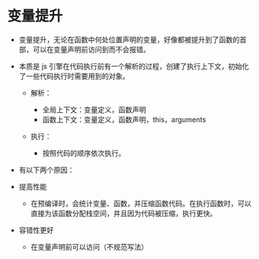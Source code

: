 # 变量提升

- 变量提升，无论在函数中何处位置声明的变量，好像都被提升到了函数的首部，可以在变量声明前访问到而不会报错。
- 本质是 js 引擎在代码执行前有一个解析的过程，创建了执行上下文，初始化了一些代码执行时需要用到的对象。
    - 解析：
        - 全局上下文：变量定义，函数声明
        - 函数上下文：变量定义，函数声明，this，arguments

    - 执行：
        - 按照代码的顺序依次执行。

- 有以下两个原因：
- 提高性能
    - 在预编译时，会统计变量、函数，并压缩函数代码。在执行函数时，可以直接为该函数分配栈空间，并且因为代码被压缩，执行更快。
- 容错性更好
    - 在变量声明前可以访问（不规范写法）
